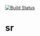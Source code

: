 [![Build Status](https://travis-ci.org/Faskally/sr.svg?branch=master)](https://travis-ci.org/Faskally/sr)

# sr
